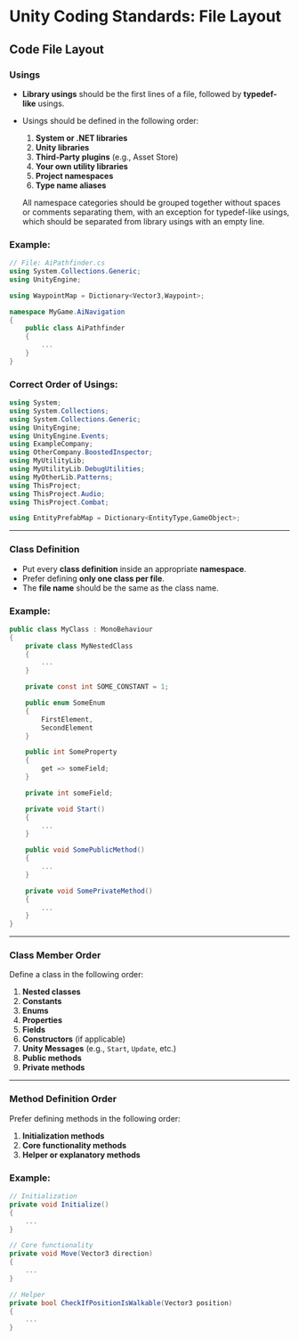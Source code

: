# Unity Coding Standards: File Layout

## Code File Layout

### Usings

- **Library usings** should be the first lines of a file, followed by **typedef-like** usings.
- Usings should be defined in the following order:
  1. **System or .NET libraries**
  2. **Unity libraries**
  3. **Third-Party plugins** (e.g., Asset Store)
  4. **Your own utility libraries**
  5. **Project namespaces**
  6. **Type name aliases**
  
  All namespace categories should be grouped together without spaces or comments separating them, with an exception for typedef-like usings, which should be separated from library usings with an empty line.

### Example:
```csharp
// File: AiPathfinder.cs
using System.Collections.Generic;
using UnityEngine;

using WaypointMap = Dictionary<Vector3,Waypoint>;

namespace MyGame.AiNavigation
{
    public class AiPathfinder
    {
        ...
    }
}
```

### Correct Order of Usings:
```csharp
using System;
using System.Collections;
using System.Collections.Generic;
using UnityEngine;
using UnityEngine.Events;
using ExampleCompany;
using OtherCompany.BoostedInspector;
using MyUtilityLib;
using MyUtilityLib.DebugUtilities;
using MyOtherLib.Patterns;
using ThisProject;
using ThisProject.Audio;
using ThisProject.Combat;

using EntityPrefabMap = Dictionary<EntityType,GameObject>;
```

---

### Class Definition

- Put every **class definition** inside an appropriate **namespace**.
- Prefer defining **only one class per file**.
- The **file name** should be the same as the class name.

### Example:
```csharp
public class MyClass : MonoBehaviour
{
    private class MyNestedClass
    {
        ...
    }

    private const int SOME_CONSTANT = 1;

    public enum SomeEnum
    {
        FirstElement,
        SecondElement
    }

    public int SomeProperty
    {
        get => someField;
    }

    private int someField;

    private void Start()
    {
        ...
    }

    public void SomePublicMethod()
    {
        ...
    }

    private void SomePrivateMethod()
    {
        ...
    }
}
```

---

### Class Member Order

Define a class in the following order:

1. **Nested classes**
2. **Constants**
3. **Enums**
4. **Properties**
5. **Fields**
6. **Constructors** (if applicable)
7. **Unity Messages** (e.g., `Start`, `Update`, etc.)
8. **Public methods**
9. **Private methods**

---

### Method Definition Order

Prefer defining methods in the following order:

1. **Initialization methods**
2. **Core functionality methods**
3. **Helper or explanatory methods**

### Example:
```csharp
// Initialization
private void Initialize()
{
    ...
}

// Core functionality
private void Move(Vector3 direction)
{
    ...
}

// Helper
private bool CheckIfPositionIsWalkable(Vector3 position)
{
    ...
}
```